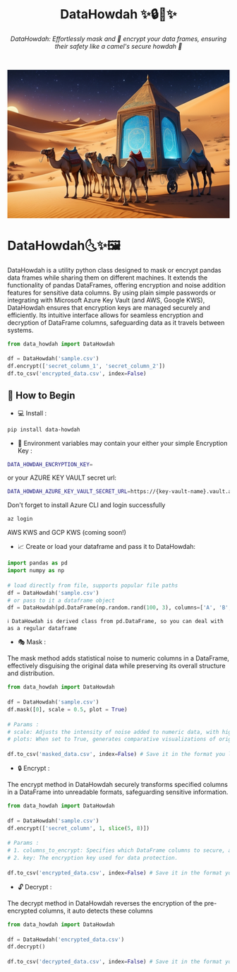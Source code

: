 <h1 align="center">
	DataHowdah ✨🔒🔢✨
</h1>
<p align="center">
  <em>DataHowdah: Effortlessly mask and 🔐 encrypt your data frames, ensuring their safety like a camel's secure howdah 🐪</em>
</p>
<p align="center">
  <img alt="" src="https://badge.fury.io/py/data-howdah.svg"/>
</p>


![1704128527248](https://github.com/mustafah/data-howdah/raw/main/images/README/caravan2.jpeg)

# DataHowdah🌜✨🖼️

DataHowdah is a utility python class designed to mask or encrypt pandas data frames while sharing them on different machines. It extends the functionality of pandas DataFrames, offering encryption and noise addition features for sensitive data columns. By using plain simple passwords or integrating with Microsoft Azure Key Vault (and AWS, Google KWS), DataHowdah ensures that encryption keys are managed securely and efficiently. Its intuitive interface allows for seamless encryption and decryption of DataFrame columns, safeguarding data as it travels between systems.

```python
from data_howdah import DataHowdah

df = DataHowdah('sample.csv')
df.encrypt(['secret_column_1', 'secret_column_2'])
df.to_csv('encrypted_data.csv', index=False)
```

## **🌱 How to Begin**

* 💻 Install :

```bash
pip install data-howdah
```

* 🔑 Environment variables may contain your either your simple Encryption Key :

```bash
DATA_HOWDAH_ENCRYPTION_KEY=
```

or your AZURE KEY VAULT secret url:

```bash
DATA_HOWDAH_AZURE_KEY_VAULT_SECRET_URL=https://{key-vault-name}.vault.azure.net/{secret_name}
```

Don't forget to install Azure CLI and login successfully

```bash
az login
```

AWS KWS and GCP KWS (coming soon!)

* 📈 Create or load your dataframe and pass it to DataHowdah:

```python
import pandas as pd
import numpy as np

# load directly from file, supports popular file paths
df = DataHowdah('sample.csv')
# or pass to it a dataframe object
df = DataHowdah(pd.DataFrame(np.random.rand(100, 3), columns=['A', 'B', 'C']))
```

    ℹ️ DataHowdah is derived class from pd.DataFrame, so you can deal with as a regular dataframe

* 🎭 Mask :

The mask method adds statistical noise to numeric columns in a DataFrame, effectively disguising the original data while preserving its overall structure and distribution.

```python
from data_howdah import DataHowdah

df = DataHowdah('sample.csv')
df.mask([0], scale = 0.5, plot = True)

# Params :
# scale: Adjusts the intensity of noise added to numeric data, with higher values increasing data obfuscation.
# plots: When set to True, generates comparative visualizations of original and masked data distributions.

df.to_csv('masked_data.csv', index=False) # Save it in the format you like !
```

* 🔒 Encrypt :

The encrypt method in DataHowdah securely transforms specified columns in a DataFrame into unreadable formats, safeguarding sensitive information.

```python
from data_howdah import DataHowdah

df = DataHowdah('sample.csv')
df.encrypt(['secret_column', 1, slice(5, 8)])

# Params :
# 1. columns_to_encrypt: Specifies which DataFrame columns to secure, accepting column names, indices, or slices.
# 2. key: The encryption key used for data protection.

df.to_csv('encrypted_data.csv', index=False) # Save it in the format you like !
```

* 🔓 Decrypt :

The decrypt method in DataHowdah reverses the encryption of the pre-encrypted columns, it auto detects these columns

```python
from data_howdah import DataHowdah

df = DataHowdah('encrypted_data.csv')
df.decrypt()

df.to_csv('decrypted_data.csv', index=False) # Save it in the format you like !
```
